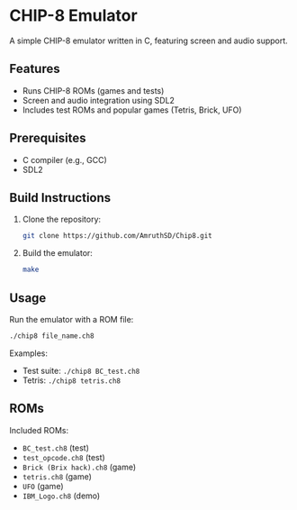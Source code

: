 
# CHIP-8 Emulator

A simple CHIP-8 emulator written in C, featuring screen and audio support.

## Features
- Runs CHIP-8 ROMs (games and tests)
- Screen and audio integration using SDL2
- Includes test ROMs and popular games (Tetris, Brick, UFO)

## Prerequisites
- C compiler (e.g., GCC)
- SDL2

## Build Instructions
1. Clone the repository:
   ```bash
   git clone https://github.com/AmruthSD/Chip8.git
   ```

2. Build the emulator:
   ```bash
   make
   ```

## Usage
Run the emulator with a ROM file:
```bash
./chip8 file_name.ch8
```

Examples:
- Test suite: `./chip8 BC_test.ch8`
- Tetris: `./chip8 tetris.ch8`

## ROMs
Included ROMs:
- `BC_test.ch8` (test)
- `test_opcode.ch8` (test)
- `Brick (Brix hack).ch8` (game)
- `tetris.ch8` (game)
- `UFO` (game)
- `IBM_Logo.ch8` (demo)



